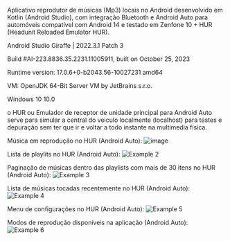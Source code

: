 Aplicativo reprodutor de músicas (Mp3) locais no Android desenvolvido em Kotlin (Android Studio), com integração Bluetooth e Android Auto para automóveis compatível com Android 14 e testado em Zenfone 10 + HUR (Headunit Reloaded Emulator HUR).



Android Studio Giraffe | 2022.3.1 Patch 3

Build #AI-223.8836.35.2231.11005911, built on October 25, 2023

Runtime version: 17.0.6+0-b2043.56-10027231 amd64

VM: OpenJDK 64-Bit Server VM by JetBrains s.r.o.

Windows 10 10.0

o HUR ou Emulador de receptor de unidade principal para Android Auto serve para simular a central do veiculo localmente (localhost) para testes e depuração sem ter que ir e voltar a todo instante na multimedia física.

Música em reprodução no HUR (Android Auto):
![image](https://github.com/willmello99/MediaPlayerDroid/assets/50001867/b040c165-289d-4a44-84f6-a05ca1dda405)

Lista de playlits no HUR (Android Auto):
![Example 2](https://github.com/willmello99/MediaPlayerDroid/assets/50001867/f369c80e-fee6-4cbe-bf78-0e857dd3aaa6)

Paginação de músicas dentro das playlists com mais de 30 itens no HUR (Android Auto):
![Example 3](https://github.com/willmello99/MediaPlayerDroid/assets/50001867/990e21b9-12f9-45d1-b885-77c86e3c5db9)

Lista de músicas tocadas recentemente no HUR (Android Auto):
![Example 4](https://github.com/willmello99/MediaPlayerDroid/assets/50001867/64b18f5c-2752-4fa9-8821-4a210486f19e)

Menu de configurações no HUR (Android Auto):
![Example 5](https://github.com/willmello99/MediaPlayerDroid/assets/50001867/7cd440b7-c75d-44c1-8c52-605d4666d2bf)

Modos de reprodução disponíveis na aplicação (Android Auto):
![Example 6](https://github.com/willmello99/MediaPlayerDroid/assets/50001867/7ecdb828-646c-4b24-aa2f-df74e7b80bd7)


